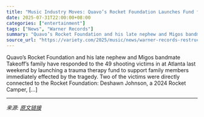 ```yaml
---
title: "Music Industry Moves: Quavo’s Rocket Foundation Launches Fund for Atlanta Shootings; Kendrick Lamar’s pgLang Unveils ‘At Service Company’ Project 3"
date: 2025-07-31T22:00:00+08:00
categories: ["entertainment"]
tags: ["News", "Warner Records"]
summary: "Quavo’s Rocket Foundation and his late nephew and Migos bandmate Takeoff&#8217;s family have responded to the 49 shooting victims in at Atlanta last weekend by launching a trauma therapy fund to suppo"
source_url: "https://variety.com/2025/music/news/warner-records-restructures-marketing-department-1236473696/"
---
```


Quavo’s Rocket Foundation and his late nephew and Migos bandmate Takeoff&#8217;s family have responded to the 49 shooting victims in at Atlanta last weekend by launching a trauma therapy fund to support family members immediately effected by the tragedy. Two of the victims were directly connected to the Rocket Foundation: Deshawn Johnson, a 2024 Rocket Camper, [&#8230;]

---

*来源: [原文链接](https://variety.com/2025/music/news/warner-records-restructures-marketing-department-1236473696/)*
